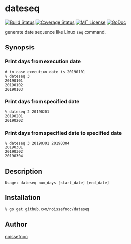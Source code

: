 dateseq
=======

[![Build Status](https://travis-ci.org/noissefnoc/dateseq.svg?branch=master)][travis]
[![Coverage Status](https://coveralls.io/repos/noissefnoc/dateseq/badge.svg?branch=master)][coveralls]
[![MIT License](http://img.shields.io/badge/license-MIT-blue.svg?style=flat-square)][license]
[![GoDoc](https://godoc.org/github.com/noissefnoc/dateseq?status.svg)][godoc]

[travis]: https://travis-ci.org/noissefnoc/dateseq
[coveralls]: https://coveralls.io/r/noissefnoc/dateseq?branch=master
[license]: https://github.com/noissefnoc/dateseq/blob/master/LICENSE
[godoc]: https://godoc.org/github.com/noissefnoc/dateseq

generate date sequence like Linux `seq` command.


## Synopsis

### Print days from execution date

```console
# in case execution date is 20190101
% dateseq 3
20190101
20190102
20190103
```

### Print days from specified date

```console
% dateseq 2 20190201
20190201
20190202
```

### Print days from specified date to specified date

```console
% dateseq 3 20190301 20190304
20190301
20190302
20190304
```


## Description

```
Usage: dateseq num_days [start_date] [end_date]
```


## Installation

```console
% go get github.com/noissefnoc/dateseq
```


## Author

[noissefnoc](https://github.com/noissefnoc)
